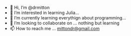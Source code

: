 - 👋 Hi, I’m @drmitton
- 👀 I’m interested in learning Julia...
- 🌱 I’m currently learning everythign about programming...
- 💞️ I’m looking to collaborate on ... nothing but learning
- 📫 How to reach me ... mittondr@gmail.com

<!---
drmitton/drmitton is a ✨ special ✨ repository because its `README.md` (this file) appears on your GitHub profile.
You can click the Preview link to take a look at your changes.
--->
